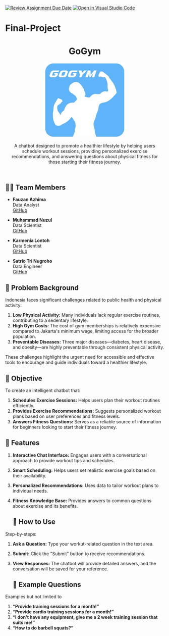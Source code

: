 [![Review Assignment Due Date](https://classroom.github.com/assets/deadline-readme-button-22041afd0340ce965d47ae6ef1cefeee28c7c493a6346c4f15d667ab976d596c.svg)](https://classroom.github.com/a/LA9oW0AR)
[![Open in Visual Studio Code](https://classroom.github.com/assets/open-in-vscode-2e0aaae1b6195c2367325f4f02e2d04e9abb55f0b24a779b69b11b9e10269abc.svg)](https://classroom.github.com/online_ide?assignment_repo_id=17188105&assignment_repo_type=AssignmentRepo)
# Final-Project

<a name="readme-top"></a>  

<div align="center">
    <h1><b>GoGym</b></h1>
    <img src="gogym.png" width="256" alt="Exercise Chatbot Logo"/>
    <p>
        A chatbot designed to promote a healthier lifestyle by helping users schedule workout sessions, providing personalized exercise recommendations, and answering questions about physical fitness for those starting their fitness journey.
    </p>
    <br>

</div>  

## 👨‍💻 **Team Members**  
- **Fauzan Azhima**  
  Data Analyst  
  [GitHub](https://github.com/fauazhima)

- **Muhammad Nuzul**  
  Data Scientist  
  [GitHub](https://github.com/mnuzulbandung)

- **Karmenia Lontoh**  
  Data Scientist  
  [GitHub](https://github.com/karenlontoh)

- **Satrio Tri Nugroho**  
  Data Engineer  
  [GitHub](https://github.com/satriotn)

## 📝 **Problem Background**  

Indonesia faces significant challenges related to public health and physical activity:  
1. **Low Physical Activity:** Many individuals lack regular exercise routines, contributing to a sedentary lifestyle.  
2. **High Gym Costs:** The cost of gym memberships is relatively expensive compared to Jakarta's minimum wage, limiting access for the broader population.  
3. **Preventable Diseases:** Three major diseases—diabetes, heart disease, and obesity—are highly preventable through consistent physical activity.  

These challenges highlight the urgent need for accessible and effective tools to encourage and guide individuals toward a healthier lifestyle.  

## 🎯 **Objective**  

To create an intelligent chatbot that:  
1. **Schedules Exercise Sessions:** Helps users plan their workout routines efficiently.  
2. **Provides Exercise Recommendations:** Suggests personalized workout plans based on user preferences and fitness levels.  
3. **Answers Fitness Questions:** Serves as a reliable source of information for beginners looking to start their fitness journey.  

## 🚀 **Features**  
1. **Interactive Chat Interface:** Engages users with a conversational approach to provide workout tips and schedules.  
2. **Smart Scheduling:** Helps users set realistic exercise goals based on their availability.  
3. **Personalized Recommendations:** Uses data to tailor workout plans to individual needs.  
4. **Fitness Knowledge Base:** Provides answers to common questions about exercise and its benefits.

   ## 🚀 **How to Use**
Step-by-steps:
1. **Ask a Question:** Type your workut-related question in the text area.
2. **Submit:** Click the "Submit" button to receive recommendations.
3. **View Responses:** The chatbot will provide detailed answers, and the conversation will be saved for your reference.

   ## 🚀 **Example Questions**
Examples but not limited to
1. **“Provide training sessions for a month!”**
2. **“Provide cardio training sessions for a month!”**
3. **“I don't have any equipment, give me a 2 week training session that suits me!”**
4. **“How to do barbell squats?”**

